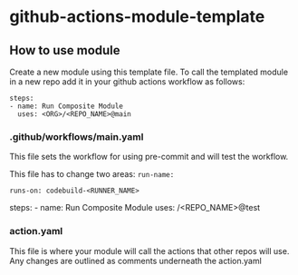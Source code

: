 # github-actions-module-template

## How to use module
  Create a new module using this template file. To call the templated module in a new repo add it in your github actions workflow as follows:

    steps:
    - name: Run Composite Module
      uses: <ORG>/<REPO_NAME>@main


### .github/workflows/main.yaml
  This file sets the workflow for using pre-commit and will test the workflow.

  This file has to change two areas: 
  `run-name:`

  `runs-on: codebuild-<RUNNER_NAME>`

  steps:
    - name: Run Composite Module
      uses: <ORG>/<REPO_NAME>@test



### action.yaml

  This file is where your module will call the actions that other repos will use. Any changes are outlined as comments underneath the action.yaml